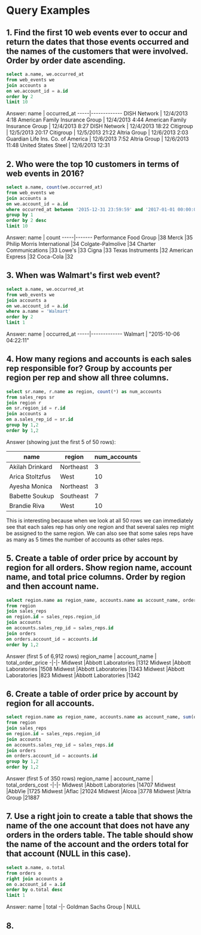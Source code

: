 # Query Examples

## 1. Find the first 10 web events ever to occur and return the dates that those events occurred and the names of the customers that were involved. Order by order date ascending.

```sql
select a.name, we.occurred_at
from web_events we
join accounts a
on we.account_id = a.id
order by 2
limit 10
```

Answer:
name | occurred_at
-----|-------------
DISH Network	| 12/4/2013 4:18
American Family Insurance Group	| 12/4/2013 4:44
American Family Insurance Group	| 12/4/2013 8:27
DISH Network	| 12/4/2013 18:22
Citigroup	| 12/5/2013 20:17
Citigroup	| 12/5/2013 21:22
Altria Group	| 12/6/2013 2:03
Guardian Life Ins. Co. of America	| 12/6/2013 7:52
Altria Group	| 12/6/2013 11:48
United States Steel	| 12/6/2013 12:31

## 2. Who were the top 10 customers in terms of web events in 2016?

```sql
select a.name, count(we.occurred_at)
from web_events we
join accounts a
on we.account_id = a.id
where occurred_at between '2015-12-31 23:59:59' and '2017-01-01 00:00:00'
group by 1
order by 2 desc
limit 10
```

Answer:
name | count
-----|-------
Performance Food Group	|38
Merck	|35
Philip Morris International	|34
Colgate-Palmolive	|34
Charter Communications	|33
Lowe's	|33
Cigna	|33
Texas Instruments	|32
American Express	|32
Coca-Cola	|32

## 3. When was Walmart's first web event?

```sql
select a.name, we.occurred_at
from web_events we
join accounts a
on we.account_id = a.id
where a.name = 'Walmart'
order by 2
limit 1
```

Answer:
name | occurred_at
-----|-------------
Walmart | "2015-10-06 04:22:11"

## 4. How many regions and accounts is each sales rep responsible for? Group by accounts per region per rep and show all three columns.

```sql
select sr.name, r.name as region, count(*) as num_accounts
from sales_reps sr
join region r
on sr.region_id = r.id
join accounts a
on a.sales_rep_id = sr.id
group by 1,2
order by 1,2
```

Answer (showing just the first 5 of 50 rows):

name|	region|	num_accounts
----|---------|------------
Akilah Drinkard	|Northeast	|3
Arica Stoltzfus	|West	|10
Ayesha Monica	|Northeast	|3
Babette Soukup	|Southeast	|7
Brandie Riva	|West	|10

This is interesting because when we look at all 50 rows we can immediately see that each sales rep has only one region and that several sales rep might be assigned to the same region. We can also see that some sales reps have as many as 5 times the number of accounts as other sales reps.

## 5. Create a table of order price by account by region for all orders. Show region name, account name, and total price columns. Order by region and then account name.

```sql
select region.name as region_name, accounts.name as account_name, orders.total as total_order_price
from region
join sales_reps
on region.id = sales_reps.region_id
join accounts
on accounts.sales_rep_id = sales_reps.id
join orders
on orders.account_id = accounts.id
order by 1,2
```

Answer (first 5 of 6,912 rows)
region_name	| account_name | total_order_price
-|-|-
Midwest	|Abbott Laboratories	|1312
Midwest	|Abbott Laboratories	|1508
Midwest	|Abbott Laboratories	|1343
Midwest	|Abbott Laboratories	|823
Midwest	|Abbott Laboratories	|1342


## 6. Create a table of order price by account by region for all accounts.

```sql
select region.name as region_name, accounts.name as account_name, sum(orders.total) as total_orders_cost
from region
join sales_reps
on region.id = sales_reps.region_id
join accounts
on accounts.sales_rep_id = sales_reps.id
join orders
on orders.account_id = accounts.id
group by 1,2
order by 1,2
```

Answer (first 5 of 350 rows)
region_name	| account_name | total_orders_cost
-|-|-
Midwest	|Abbott Laboratories |14707
Midwest	|AbbVie	|1725
Midwest	|Aflac |21024
Midwest	|Alcoa	|3778
Midwest	|Altria Group |21887

## 7. Use a right join to create a table that shows the name of the one account that does not have any orders in the orders table. The table should show the name of the account and the orders total for that account (NULL in this case).

```sql
select a.name, o.total
from orders o
right join accounts a
on o.account_id = a.id
order by o.total desc
limit 1
```

Answer:
name | total
-|-
Goldman Sachs Group	| NULL

## 8. 